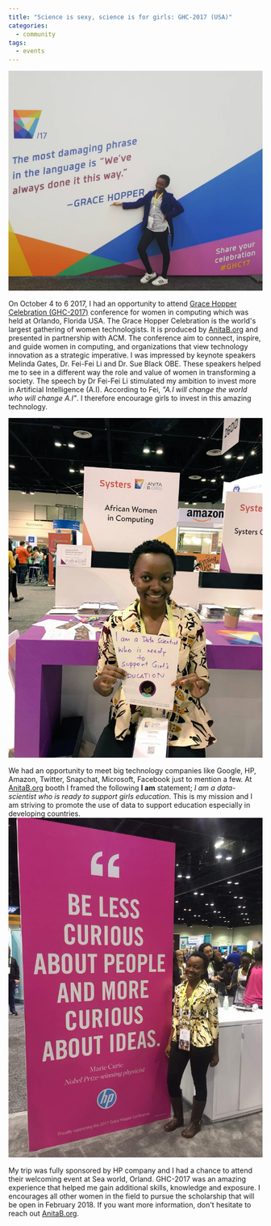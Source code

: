 ```yaml
---
title: "Science is sexy, science is for girls: GHC-2017 (USA)"
categories:
  - community
tags:
  - events
---
```

<img src="/assets/images/ghc/ghc-2.jpeg"  alt="">

On October 4 to 6 2017, I had an opportunity to attend  [Grace Hopper Celebration (GHC-2017)](https://ghc.anitab.org/calendar/2017-grace-hopper-celebration-women-computing/) conference for women in computing which was held at Orlando, Florida USA. The Grace Hopper Celebration is the world's largest gathering of women technologists. It is produced by [AnitaB.org](https://anitab.org/) and presented in partnership with ACM. The conference aim to connect, inspire, and guide women in computing, and organizations that view technology innovation as a strategic imperative. I was impressed by keynote speakers Melinda Gates, Dr. Fei-Fei Li and Dr. Sue Black OBE. These speakers helped me to see in a different way the role and value of women in transforming a society. The speech by Dr Fei-Fei Li stimulated my ambition to invest more in Artificial Intelligence (A.I). According to Fei, *"A.I will change the world who will change A.I"*. I therefore encourage girls to invest in this amazing technology.

<img src="/assets/images/ghc/ghc-1.jpeg"  alt="">

We had an opportunity to meet big technology companies like Google, HP, Amazon, Twitter, Snapchat, Microsoft, Facebook just to mention a few. At [AnitaB.org](https://anitab.org/) booth I framed the following **I am** statement; *I am a data-scientist who is ready to support girls education*. This is my mission and I am striving to promote the use of data to support education especially in developing countries.
<img src="/assets/images/ghc/ghc-3.jpeg"  alt="">

My trip was fully sponsored by HP company and I had a chance to attend their welcoming event at Sea world, Orland. GHC-2017 was an amazing experience that helped me gain additional skills, knowledge and exposure. I encourages all other women in the field to pursue the scholarship that will be open in February 2018. If you want more information, don't hesitate  to reach out [AnitaB.org](https://anitab.org/).

